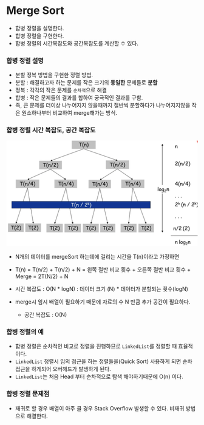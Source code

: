 # Merge Sort
- 합병 정렬을 설명한다.
- 합병 정렬을 구현한다.
- 합병 정렬의 시간복잡도와 공간복잡도를 계산할 수 있다.

### 합병 정렬 설명
- 분할 정복 방법을 구현한 정렬 방법.
- 분할 : 해결하고자 하는 문제를 작은 크기의 **동일한** 문제들로 **분할**
- 정복 : 각각의 작은 문제를 `순차적`으로 해결
- 합병 : 작은 문제들의 결과를 합하여 궁극적인 결과를 구함.
- 즉, 큰 문제를 더이상 나누어지지 않을때까지 절반씩 분할하다가 나누어지지않을 작은 원소하나부터 비교하여 merge해가는 방식.

### 합병 정렬 시간 복잡도, 공간 복잡도

![ex_screenshot](./img/MergeSortT.png)

- N개의 데이터를 mergeSort 하는데에 걸리는 시간을 T(n)이라고 가정하면
- T(n) = T(n/2) + T(n/2) + N = 왼쪽 절반 비교 횟수 + 오른쪽 절반 비교 횟수 + Merge = 2T(N/2) + N
- 시간 복잡도 : O(N * logN) : 데이터 크기 (N) * 데이터가 분할되는 횟수(logN) 

- merge시 임시 배열이 필요하기 때문에 자료의 수 N 만큼 추가 공간이 필요하다.
    - 공간 복잡도 : O(N)
    
### 합병 정렬의 예
- 합병 정렬은 순차적인 비교로 정렬을 진행하므로 `LinkedList`를 정렬할 때 효율적이다.
- `LinkedList` 정렬시 임의 접근을 하는 정렬들을(Quick Sort) 사용하게 되면 순차 접근을 하게되어 오버헤드가 발생하게 된다.
- `LinkedList`는 처음 Head 부터 순차적으로 탐색 해야하기때문에 O(n) 이다.

### 합병 정렬 문제점
- 재귀로 할 경우 배열이 아주 클 경우 Stack Overflow 발생할 수 있다. 비재귀 방법으로 해결한다.
